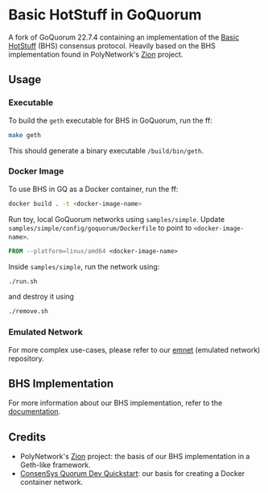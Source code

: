 # Basic HotStuff in GoQuorum

A fork of GoQuorum 22.7.4 containing an implementation of the [Basic HotStuff](https://arxiv.org/pdf/1803.05069.pdf) (BHS) consensus protocol. Heavily based on the BHS implementation found in PolyNetwork's [Zion](https://github.com/polynetwork/Zion) project.

## Usage
### Executable

To build the `geth` executable for BHS in GoQuorum, run the ff:

```bash
make geth
```

This should generate a binary executable `/build/bin/geth`.

### Docker Image

To use BHS in GQ as a Docker container, run the ff:

```bash
docker build . -t <docker-image-name>
```

Run toy, local GoQuorum networks using `samples/simple`. Update `samples/simple/config/goquorum/Dockerfile` to point to `<docker-image-name>`.

```Dockerfile
FROM --platform=linux/amd64 <docker-image-name>
```

Inside `samples/simple`, run the network using:

```bash
./run.sh
```

and destroy it using

```bash
./remove.sh
```

### Emulated Network

For more complex use-cases, please refer to our [emnet]() (emulated network) repository.

## BHS Implementation

For more information about our BHS implementation, refer to the [documentation](consensus/README.md). 

## Credits

- PolyNetwork's [Zion](https://github.com/polynetwork/Zion) project: the basis of our BHS implementation in a Geth-like framework.
- [ConsenSys Quorum Dev Quickstart](https://github.com/ConsenSys/quorum-dev-quickstart): our basis for creating a Docker container network.
